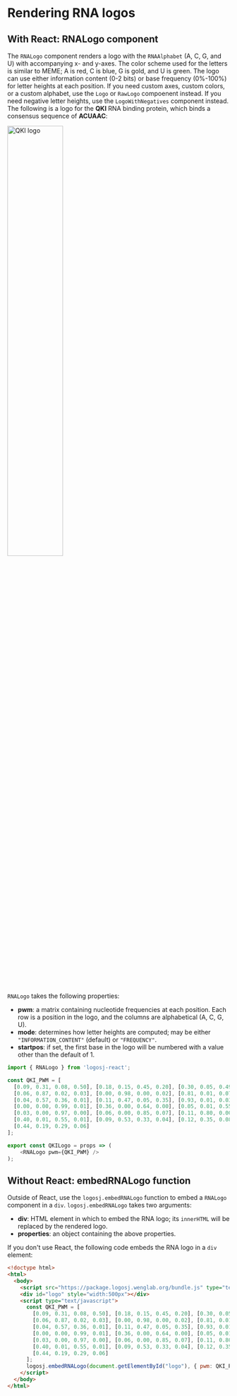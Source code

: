 # Rendering RNA logos

## With React: RNALogo component

The `RNALogo` component renders a logo with the `RNAAlphabet` (A, C, G, and U) with accompanying x- and y-axes.
The color scheme used for the letters is similar to MEME; A is red, C is blue, G is gold, and U is green.
The logo can use either information content (0-2 bits) or base frequency (0%-100%) for letter heights at each
position. If you need custom axes, custom colors, or a custom alphabet, use the `Logo` or `RawLogo` compoenent instead.
If you need negative letter heights, use the `LogoWithNegatives` component instead. The following is a logo for the
**QKI** RNA binding protein, which binds a consensus sequence of **ACUAAC**:

<img alt="QKI logo" src="https://logostogo.wenglab.org/svg/eyJwd20iOltbMC43LDAuMSwwLjEsMC4xXSxbMCwxLDAsMF0sWzAsMCwwLDFdLFsxLDAsMCwwXSxbMSwwLDAsMF0sWzAsMSwwLDBdLFswLjMsMC4yLDAuMywwLjJdXSwidHlwZWlkIjoxLCJzY2FsZSI6MSwiaXNmcmVxIjpmYWxzZSwiZmlyc3RiYXNlIjoxLCJnbHlwaG1hcCI6W3sicmVnZXgiOiJBIiwiY29sb3IiOiJyZWQifSx7InJlZ2V4IjoiQyIsImNvbG9yIjoiYmx1ZSJ9LHsicmVnZXgiOiJHIiwiY29sb3IiOiJvcmFuZ2UifSx7InJlZ2V4IjoiVSIsImNvbG9yIjoiIzIyOGIyMiJ9XX0=" width="50%" />

`RNALogo` takes the following properties:

* **pwm**: a matrix containing nucleotide frequencies at each position. Each
row is a position in the logo, and the columns are alphabetical (A, C, G, U).
* **mode**: determines how letter heights are computed; may be either
`"INFORMATION_CONTENT"` (default) or `"FREQUENCY"`.
* **startpos**: if set, the first base in the logo will be numbered with a
value other than the default of 1.

```js
import { RNALogo } from 'logosj-react';

const QKI_PWM = [
  [0.09, 0.31, 0.08, 0.50], [0.18, 0.15, 0.45, 0.20], [0.30, 0.05, 0.49, 0.14],
  [0.06, 0.87, 0.02, 0.03], [0.00, 0.98, 0.00, 0.02], [0.81, 0.01, 0.07, 0.09], 
  [0.04, 0.57, 0.36, 0.01], [0.11, 0.47, 0.05, 0.35], [0.93, 0.01, 0.03, 0.01],
  [0.00, 0.00, 0.99, 0.01], [0.36, 0.00, 0.64, 0.00], [0.05, 0.01, 0.55, 0.37], 
  [0.03, 0.00, 0.97, 0.00], [0.06, 0.00, 0.85, 0.07], [0.11, 0.80, 0.00, 0.07],
  [0.40, 0.01, 0.55, 0.01], [0.09, 0.53, 0.33, 0.04], [0.12, 0.35, 0.08, 0.43], 
  [0.44, 0.19, 0.29, 0.06]
];

export const QKILogo = props => (
    <RNALogo pwm={QKI_PWM} />
);
```

## Without React: embedRNALogo function

Outside of React, use the `logosj.embedRNALogo` function to embed a `RNALogo` component in a `div`.
`logosj.embedRNALogo` takes two arguments:

* **div**: HTML element in which to embed the RNA logo; its `innerHTML` will be
replaced by the rendered logo.
* **properties**: an object containing the above properties.

If you don't use React, the following code embeds the RNA logo in a `div` element:

```html
<!doctype html>
<html>
  <body>
    <script src="https://package.logosj.wenglab.org/bundle.js" type="text/javascript"></script>
    <div id="logo" style="width:500px"></div>
    <script type="text/javascript">
      const QKI_PWM = [
        [0.09, 0.31, 0.08, 0.50], [0.18, 0.15, 0.45, 0.20], [0.30, 0.05, 0.49, 0.14],
        [0.06, 0.87, 0.02, 0.03], [0.00, 0.98, 0.00, 0.02], [0.81, 0.01, 0.07, 0.09], 
        [0.04, 0.57, 0.36, 0.01], [0.11, 0.47, 0.05, 0.35], [0.93, 0.01, 0.03, 0.01],
        [0.00, 0.00, 0.99, 0.01], [0.36, 0.00, 0.64, 0.00], [0.05, 0.01, 0.55, 0.37], 
        [0.03, 0.00, 0.97, 0.00], [0.06, 0.00, 0.85, 0.07], [0.11, 0.80, 0.00, 0.07],
        [0.40, 0.01, 0.55, 0.01], [0.09, 0.53, 0.33, 0.04], [0.12, 0.35, 0.08, 0.43], 
        [0.44, 0.19, 0.29, 0.06]
      ];
      logosj.embedRNALogo(document.getElementById("logo"), { pwm: QKI_PWM });
    </script>
  </body>
</html>
```
